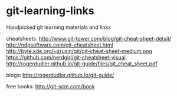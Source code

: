 git-learning-links
==================

Handpicked git learning materials and links

cheatsheets:
http://www.git-tower.com/blog/git-cheat-sheet-detail/
http://ndpsoftware.com/git-cheatsheet.html
http://byte.kde.org/~zrusin/git/git-cheat-sheet-medium.png
https://github.com/nerdgirl/git-cheatsheet-visual
http://rogerdudler.github.io/git-guide/files/git_cheat_sheet.pdf


blogs:
http://rogerdudler.github.io/git-guide/


free books:
http://git-scm.com/book
